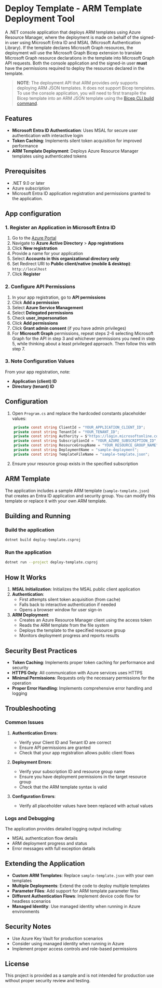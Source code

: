 # Deploy Template - ARM Template Deployment Tool

A .NET console application that deploys ARM templates using Azure Resource Manager, where the deployment is made on behalf of the signed-in user using Microsoft Entra ID and MSAL (Microsoft Authentication Library). If the template declares Microsoft Graph resources, the deployment will use the Microsoft Graph Bicep extension to translate Microsoft Graph resource declarations in the template into Microsoft Graph API requests. Both the console application and the signed-in user **must** have the permissions required to deploy the resources declared in the template.

> **NOTE**: The deployment API that ARM provides *only* supports deploying ARM JSON templates. It does not support Bicep templates. To use the console application, you will need to first transpile the Bicep template into an ARM JSON template using the [Bicep CLI build command][bicep-cli-build].

## Features

- **Microsoft Entra ID Authentication**: Uses MSAL for secure user authentication with interactive login
- **Token Caching**: Implements silent token acquisition for improved performance
- **ARM Template Deployment**: Deploys Azure Resource Manager templates using authenticated tokens

## Prerequisites

- .NET 9.0 or later
- Azure subscription
- Microsoft Entra ID application registration and permissions granted to the application.

## App configuration

### 1. Register an Application in Microsoft Entra ID

1. Go to the [Azure Portal](https://portal.azure.com)
2. Navigate to **Azure Active Directory** > **App registrations**
3. Click **New registration**
4. Provide a name for your application
5. Select **Accounts in this organizational directory only**
6. Set Redirect URI to **Public client/native (mobile & desktop)**: `http://localhost`
7. Click **Register**

### 2. Configure API Permissions

1. In your app registration, go to **API permissions**
2. Click **Add a permission**
3. Select **Azure Service Management**
4. Select **Delegated permissions**
5. Check **user_impersonation**
6. Click **Add permissions**
7. Click **Grant admin consent** (if you have admin privileges)
8. For **Microsoft Graph** permissions, repeat steps 2-6 selecting Microsoft Graph for the API in step 3 and whichever permissions you need in step 5, while thinking about a least privileged approach. Then follow this with step 7.

### 3. Note Configuration Values

From your app registration, note:

- **Application (client) ID**
- **Directory (tenant) ID**

## Configuration

1. Open `Program.cs` and replace the hardcoded constants placeholder values:

```csharp
    private const string ClientId = "YOUR_APPLICATION_CLIENT_ID";
    private const string TenantId = "YOUR_TENANT_ID";
    private const string Authority = $"https://login.microsoftonline.com/{TenantId}";
    private const string SubscriptionId = "YOUR_AZURE_SUBSCRIPTION_ID";
    private const string ResourceGroupName = "YOUR_RESOURCE_GROUP_NAME";
    private const string DeploymentName = "sample-deployment";
    private const string TemplateFileName = "sample-template.json";
```

2. Ensure your resource group exists in the specified subscription

## ARM Template

The application includes a sample ARM template (`sample-template.json`) that creates an Entra ID application and security group. You can modify this template or replace it with your own ARM template.

## Building and Running

### Build the application

```bash
dotnet build deploy-template.csproj
```

### Run the application

```bash
dotnet run --project deploy-template.csproj
```

## How It Works

1. **MSAL Initialization**: Initializes the MSAL public client application
1. **Authentication**: 
   - First attempts silent token acquisition (from cache)
   - Falls back to interactive authentication if needed
   - Opens a browser window for user sign-in
1. **ARM Deployment**:
   - Creates an Azure Resource Manager client using the access token
   - Reads the ARM template from the file system
   - Deploys the template to the specified resource group
   - Monitors deployment progress and reports results

## Security Best Practices

- **Token Caching**: Implements proper token caching for performance and security
- **HTTPS Only**: All communication with Azure services uses HTTPS
- **Minimal Permissions**: Requests only the necessary permissions for the operation
- **Proper Error Handling**: Implements comprehensive error handling and logging

## Troubleshooting

### Common Issues

1. **Authentication Errors**:
   - Verify your Client ID and Tenant ID are correct
   - Ensure API permissions are granted
   - Check that your app registration allows public client flows

2. **Deployment Errors**:
   - Verify your subscription ID and resource group name
   - Ensure you have deployment permissions in the target resource group
   - Check that the ARM template syntax is valid

3. **Configuration Errors**:
   - Verify all placeholder values have been replaced with actual values

### Logs and Debugging

The application provides detailed logging output including:
- MSAL authentication flow details
- ARM deployment progress and status
- Error messages with full exception details

## Extending the Application

- **Custom ARM Templates**: Replace `sample-template.json` with your own templates
- **Multiple Deployments**: Extend the code to deploy multiple templates
- **Parameter Files**: Add support for ARM template parameter files
- **Different Authentication Flows**: Implement device code flow for headless scenarios
- **Managed Identity**: Use managed identity when running in Azure environments

## Security Notes

- Use Azure Key Vault for production scenarios
- Consider using managed identity when running in Azure
- Implement proper access controls and role-based permissions

## License

This project is provided as a sample and is not intended for production use without proper security review and testing.

[bicep-cli-build]:https://learn.microsoft.com/azure/azure-resource-manager/bicep/bicep-cli?source=recommendations#build